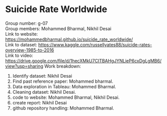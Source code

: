 # Suicide Rate Worldwide

Group number: g-07  
Group members: Mohammed Bharmal, Nikhil Desai  
Link to website: https://mohammedbharmal.github.io/suicide_rate_worldwide/  
Link to dataset: https://www.kaggle.com/russellyates88/suicide-rates-overview-1985-to-2016  
Link to video: https://drive.google.com/file/d/1hecXMkU7CITBAHgJYNLieP6cxDgLgMB6/view?usp=sharing
Work breakdown:

1. Identify dataset: Nikhil Desai
2. Find past reference paper: Mohammed bharmal.
3. Data exploration in Tableau: Mohammed Bharmal.
4. Cleaning dataset: Nikhil Desai.
5. code to website: Mohammed Bharmal, Nikhil Desai.
6. create report: Nikhil Desai
7. github repository handling: Mohammed Bharmal.
